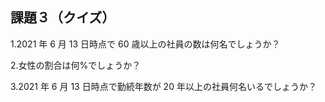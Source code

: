 ## 課題３（クイズ）

1.2021 年 6 月 13 日時点で 60 歳以上の社員の数は何名でしょうか？

2.女性の割合は何%でしょうか？

3.2021 年 6 月 13 日時点で勤続年数が 20 年以上の社員何名いるでしょうか？
